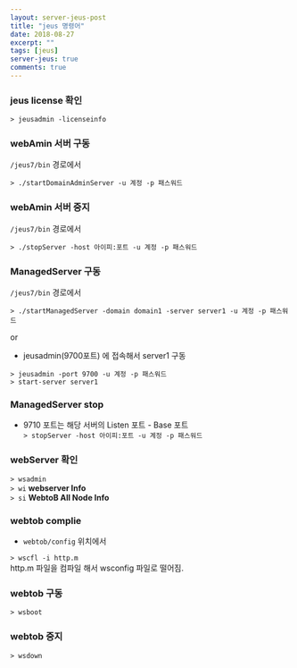 ```yaml
---
layout: server-jeus-post
title: "jeus 명령어"
date: 2018-08-27
excerpt: ""
tags: [jeus]
server-jeus: true
comments: true
---
```


### jeus license 확인

`> jeusadmin -licenseinfo`  

### webAmin 서버 구동

`/jeus7/bin` 경로에서  

`> ./startDomainAdminServer -u 계정 -p 패스워드`  

### webAmin 서버 중지

`/jeus7/bin` 경로에서  

`> ./stopServer -host 아이피:포트 -u 계정 -p 패스워드`  


### ManagedServer 구동

`/jeus7/bin` 경로에서  

`> ./startManagedServer -domain domain1 -server server1 -u 계정 -p 패스워드 `  

or  
- jeusadmin(9700포트) 에 접속해서 server1 구동  

`> jeusadmin -port 9700 -u 계정 -p 패스워드`  
`> start-server server1`  

### ManagedServer stop

- 9710 포트는 해당 서버의 Listen 포트 - Base 포트  
`> stopServer -host 아이피:포트 -u 계정 -p 패스워드`  


### webServer 확인
`> wsadmin`  
`> wi` **webserver Info**  
`> si` **WebtoB All Node Info**  


### webtob complie

- `webtob/config` 위치에서  

`> wscfl -i http.m`  
http.m 파일을 컴파일 해서 wsconfig 파일로 떨어짐.  

### webtob 구동
`> wsboot`  

### webtob 중지
`> wsdown`  
